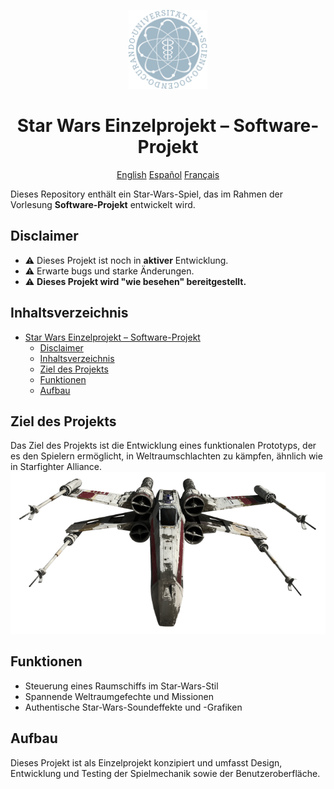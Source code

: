 <div align="center">
<p align="center">
  <img src="images/Read.me_Assets/uni-ulm-logo.png" alt="Uni Logo" 
  width="25%">
</p>
</div>
<div align="center">

# Star Wars Einzelprojekt – Software-Projekt

</div>
<p align="center">
  <a href="/meta/readmes/README_EN.md">English</a>
  <a href="/meta/readmes/README_ES.md">Español</a>
  <a href="/meta/readmes/README_FR.md">Français</a>
</p>

Dieses Repository enthält ein Star-Wars-Spiel, das im Rahmen der Vorlesung **Software-Projekt** entwickelt wird.

## Disclaimer

- ⚠️ Dieses Projekt ist noch in **aktiver** Entwicklung.
- ⚠️ Erwarte bugs und starke Änderungen.
- ⚠️ **Dieses Projekt wird "wie besehen" bereitgestellt.**

## Inhaltsverzeichnis
- [Star Wars Einzelprojekt – Software-Projekt](#star-wars-einzelprojekt--software-projekt)
  - [Disclaimer](#disclaimer)
  - [Inhaltsverzeichnis](#inhaltsverzeichnis)
  - [Ziel des Projekts](#ziel-des-projekts)
  - [Funktionen](#funktionen)
  - [Aufbau](#aufbau)

## Ziel des Projekts
Das Ziel des Projekts ist die Entwicklung eines funktionalen Prototyps, der es den Spielern ermöglicht, in Weltraumschlachten zu kämpfen, ähnlich wie in Starfighter Alliance.
![X-Wing](images/Read.me_Assets/X-Wing-frontal.png)

## Funktionen
- Steuerung eines Raumschiffs im Star-Wars-Stil
- Spannende Weltraumgefechte und Missionen
- Authentische Star-Wars-Soundeffekte und -Grafiken

## Aufbau
Dieses Projekt ist als Einzelprojekt konzipiert und umfasst Design, Entwicklung und Testing der Spielmechanik sowie der Benutzeroberfläche.
